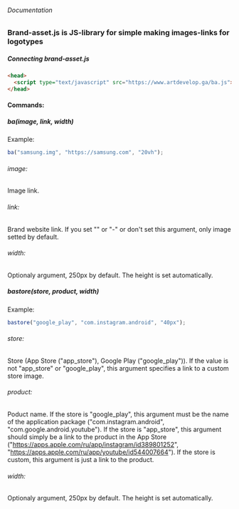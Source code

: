 ###### Documentation

### Brand-asset.js is JS-library for simple making images-links for logotypes

##### Connecting brand-asset.js

```html
<head>
  <script type="text/javascript" src="https://www.artdevelop.ga/ba.js"></script>
</head>
```

#### Commands:
##### ba(image, link, width)
Example:
```js
ba("samsung.img", "https://samsung.com", "20vh");
```
###### image:
Image link.
###### link:
Brand website link.
If you set "" or "-" or don't set this argument, only image setted by default.
###### width:
Optionaly argument, 250px by default. The height is set automatically.

##### bastore(store, product, width)
Example:
```js
bastore("google_play", "com.instagram.android", "40px");
```
###### store:
Store (App Store ("app_store"), Google Play ("google_play")).
If the value is not "app_store" or "google_play", this argument specifies a link to a custom store image.
###### product:
Poduct name.
If the store is "google_play", this argument must be the name of the application package ("com.instagram.android", "com.google.android.youtube").
If the store is "app_store", this argument should simply be a link to the product in the App Store ("https://apps.apple.com/ru/app/instagram/id389801252", "https://apps.apple.com/ru/app/youtube/id544007664").
If the store is custom, this argument is just a link to the product.
###### width:
Optionaly argument, 250px by default. The height is set automatically.
